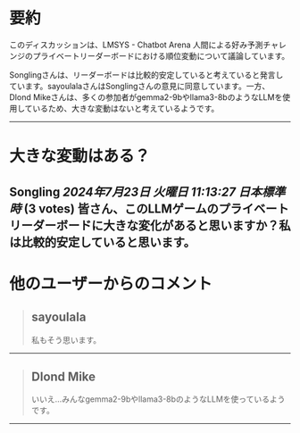 # 要約 
このディスカッションは、LMSYS - Chatbot Arena 人間による好み予測チャレンジのプライベートリーダーボードにおける順位変動について議論しています。

Songlingさんは、リーダーボードは比較的安定していると考えていると発言しています。sayoulalaさんはSonglingさんの意見に同意しています。一方、Dlond Mikeさんは、多くの参加者がgemma2-9bやllama3-8bのようなLLMを使用しているため、大きな変動はないと考えているようです。 


---
# 大きな変動はある？
**Songling** *2024年7月23日 火曜日 11:13:27 日本標準時* (3 votes)
皆さん、このLLMゲームのプライベートリーダーボードに大きな変化があると思いますか？私は比較的安定していると思います。
---
# 他のユーザーからのコメント
> ## sayoulala
> 
>私もそう思います。
> 
> 
> 
---
> ## Dlond Mike
> 
> いいえ…みんなgemma2-9bやllama3-8bのようなLLMを使っているようです。
> 
> 
> 
--- 

